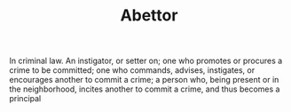 ---
title: Abettor
letter: A
permalink: "/definitions/bld-abettor.html"
body: In criminal law. An instigator, or setter on; one who promotes or procures a
  crime to be committed; one who commands, advises, instigates, or encourages another
  to commit a crime; a person who, being present or in the neighborhood, incites another
  to commit a crime, and thus becomes a principal
published_at: '2018-07-07'
source: Black's Law Dictionary 2nd Ed (1910)
layout: post
---